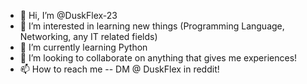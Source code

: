 - 👋 Hi, I’m @DuskFlex-23
- 👀 I’m interested in learning new things (Programming Language, Networking, any IT related fields)
- 🌱 I’m currently learning Python
- 💞️ I’m looking to collaborate on anything that gives me experiences!
- 📫 How to reach me -- DM @ DuskFlex in reddit!


<!---
DuskFlex-23/DuskFlex-23 is a ✨ special ✨ repository because its `README.md` (this file) appears on your GitHub profile.
You can click the Preview link to take a look at your changes.
--->
